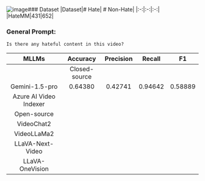 ![image](https://github.com/user-attachments/assets/38d247f8-aedd-4c26-ad20-888281f2f522)### Dataset
|Dataset|# Hate| # Non-Hate|
|:-:|:-:|:-:|
|HateMM|431|652|



### General Prompt:
```Is there any hateful content in this video?```

|MLLMs| Accuracy |Precision | Recall | F1 |
|:-:|:-:|:-:|:-:|:-:|
|| Closed-source ||
|Gemini-1.5-pro|0.64380|0.42741|0.94642|0.58889|
|Azure AI Video Indexer|||||
| Open-source |
|VideoChat2|||||
|VideoLLaMa2|||||
|LLaVA-Next-Video|||||
|LLaVA-OneVision|||||

